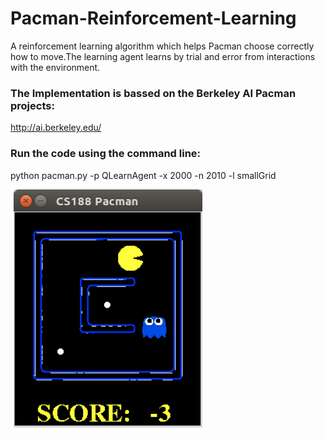 # Pacman-Reinforcement-Learning

A reinforcement learning algorithm which helps Pacman choose correctly how to move.The learning agent learns by trial and error from interactions with the environment.

### The Implementation is bassed on the Berkeley AI Pacman projects:

http://ai.berkeley.edu/

### Run the code using the command line:
python pacman.py -p QLearnAgent -x 2000 -n 2010 -l smallGrid

![alt text](https://github.com/AndreiIM/Pacman-Reinforcement-Learning/blob/master/Capture.PNG "Sample Image")
